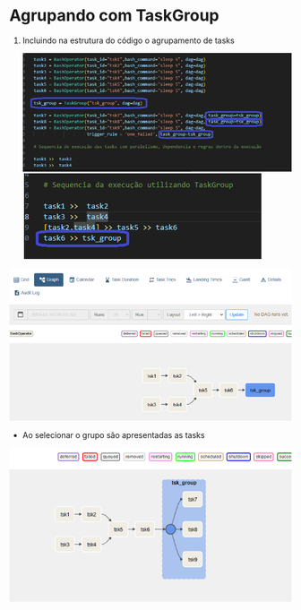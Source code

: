 # Agrupando com TaskGroup

1) Incluindo na estrutura do código o agrupamento de tasks

   <img src="https://github.com/JosiTubaroski/Agrupando_com_task_group/blob/main/img/task_group_codigo1.png">

   <img src="https://github.com/JosiTubaroski/Agrupando_com_task_group/blob/main/img/task_group_codigo2.png">

  <img src="https://github.com/JosiTubaroski/Agrupando_com_task_group/blob/main/img/grafico_task_group.png">

  - Ao selecionar o grupo são apresentadas as tasks

   <img src="https://github.com/JosiTubaroski/Agrupando_com_task_group/blob/main/img/Tasks_Do_Grupo.png">
   

   

  

   
